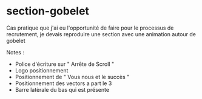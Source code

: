 # section-gobelet
Cas pratique que j'ai eu l'opportunité de faire pour le processus de recrutement, je devais reproduire une section avec une animation autour de gobelet 

Notes : 

- Police d'écriture sur " Arrête de Scroll "
- Logo positionnement
- Positionnement de " Vous nous et le succès "
- Positionnement des vectors a part le 3
- Barre latèrale du bas qui est présente